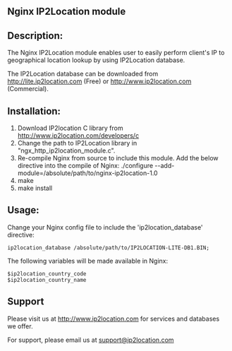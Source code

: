 Nginx IP2Location module
------------------------

Description:
------------

The Nginx IP2Location module enables user to easily perform client's IP to geographical location lookup by using IP2Location database.

The IP2Location database can be downloaded from http://lite.ip2location.com (Free) or http://www.ip2location.com (Commercial).


Installation:
------------

1. Download IP2location C library from http://www.ip2location.com/developers/c
2. Change the path to IP2Location library in "ngx_http_ip2location_module.c".
3. Re-compile Nginx from source to include this module. Add the below directive into the compile of Nginx:
   ./configure --add-module=/absolute/path/to/nginx-ip2location-1.0
4. make
5. make install


Usage:
-----

Change your Nginx config file to include the 'ip2location_database' directive:

	ip2location_database /absolute/path/to/IP2LOCATION-LITE-DB1.BIN;


The following variables will be made available in Nginx:

	$ip2location_country_code
	$ip2location_country_name

	
Support
-------
Please visit us at http://www.ip2location.com for services and databases we offer.

For support, please email us at support@ip2location.com
